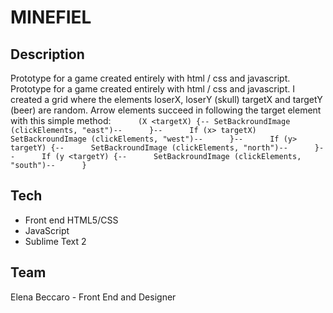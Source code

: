 # MINEFIEL
 ## Description
Prototype for a game created entirely with html / css and javascript.
Prototype for a game created entirely with html / css and javascript.
I created a grid where the elements loserX, loserY (skull) targetX and targetY (beer) are random.
Arrow elements succeed in following the target element with this simple method:
     
     ```(X <targetX) {--
     SetBackroundImage (clickElements, "east")--
     }--
     If (x> targetX) 
     SetBackroundImage (clickElements, "west")--
     }--
     If (y> targetY) {--
     SetBackroundImage (clickElements, "north")--
     }--
     If (y <targetY) {--
     SetBackroundImage (clickElements, "south")--
     }```
  
 
 ## Tech
  
  * Front end HTML5/CSS
  * JavaScript
  * Sublime Text 2
  
  
 
 ## Team
  Elena Beccaro - Front End and Designer
